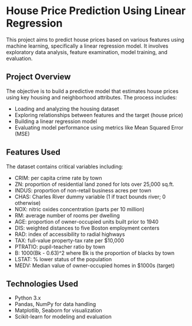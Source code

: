 
# House Price Prediction Using Linear Regression

This project aims to predict house prices based on various features using machine learning, specifically a linear regression model. It involves exploratory data analysis, feature examination, model training, and evaluation.

## Project Overview

The objective is to build a predictive model that estimates house prices using key housing and neighborhood attributes. The process includes:

- Loading and analyzing the housing dataset
- Exploring relationships between features and the target (house price)
- Building a linear regression model
- Evaluating model performance using metrics like Mean Squared Error (MSE)

## Features Used

The dataset contains critical variables including:

- CRIM: per capita crime rate by town
- ZN: proportion of residential land zoned for lots over 25,000 sq.ft.
- INDUS: proportion of non-retail business acres per town
- CHAS: Charles River dummy variable (1 if tract bounds river; 0 otherwise)
- NOX: nitric oxides concentration (parts per 10 million)
- RM: average number of rooms per dwelling
- AGE: proportion of owner-occupied units built prior to 1940
- DIS: weighted distances to five Boston employment centers
- RAD: index of accessibility to radial highways
- TAX: full-value property-tax rate per $10,000
- PTRATIO: pupil-teacher ratio by town
- B: 1000(Bk - 0.63)^2 where Bk is the proportion of blacks by town
- LSTAT: % lower status of the population
- MEDV: Median value of owner-occupied homes in $1000s (target)

## Technologies Used

- Python 3.x
- Pandas, NumPy for data handling
- Matplotlib, Seaborn for visualization
- Scikit-learn for modeling and evaluation


